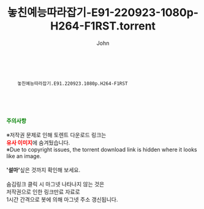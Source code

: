 ﻿---
layout: post
title:  "    놓친예능따라잡기-E91-220923-1080p-H264-F1RST.torrent"
author: John
categories: [ TV ]
tags: [  ]
image:  
description: "    놓친예능따라잡기-E91-220923-1080p-H264-F1RST torrent 정보 공유"
toc: true
toc_sticky: true
---

<br>

        놓친예능따라잡기.E91.220923.1080p.H264-F1RST  
    
<br><br><br>
<p data-ke-size="size16"><b><span style="color: green;">주의사항</span></b><br /><br />※저작권 문제로 인해 토렌트 다운로드 링크는<br /><b><span style="color: red;">유사 이미지</span></b>에 숨겨뒀습니다.<br />※Due to copyright issues, the torrent download link is hidden where it looks like an image.<br /><br /><b>'설마'</b>싶은 것까지 확인해 보세요.<br /><br />숨김링크 클릭 시 마그넷 나타나지 않는 것은<br />저작권으로 인한 링크만료 자료로<br />1시간 간격으로 봇에 의해 마그넷 주소 갱신됩니다.</p>
